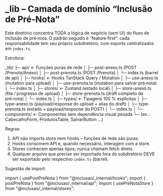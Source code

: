 # _lib – Camada de domínio “Inclusão de Pré‑Nota”

Este diretório concentra TODA a lógica de negócio (sem UI) do fluxo de inclusão
de pré‑nota.  O padrão seguido é “feature‑first”: cada responsabilidade tem seu
próprio subdiretório, com exports centralizados em `index.ts`.

Estrutura:

_lib/
├─ api/              ← Funções puras de rede
│  ├─ post-anexo.ts      (POST /Prenota/Anexo)
│  ├─ post-prenota.ts    (POST /Prenota)
│  └─ index.ts           (barrel de api)
│
├─ hooks/            ← Hooks TanStack Query / Mutation
│  ├─ use-anexo.ts       (mutation para upload)
│  ├─ use-prenota.ts     (mutation para salvar pré‑nota)
│  └─ index.ts
│
├─ stores/           ← Zustand (estado local)
│  ├─ store-anexo.ts     (fila / progresso de upload)
│  ├─ store-prenota.ts   (draft completo da pré‑nota)
│  └─ index.ts
│
├─ types/            ← Tipagens 100 % explícitas
│  ├─ type-anexo.ts      (payload/response do upload + alias do draft)
│  ├─ type-prenota.ts    (estado + payload/response do POST)
│  └─ index.ts
│
└─ components/       ← Componentes sem dependência visual pesada
   └─ (ex.: CabecalhoForm, ProdutosTable, SalvarButton …)

Regras:

1. API não importa store nem hooks – funções de rede são puras.
2. Hooks consomem API e, quando necessário, interagem com a store.
3. Stores conhecem apenas tipos; nunca chamam fetch direto.
4. Qualquer arquivo que precise ser importado fora do subdiretório
   DEVE ser exportado pelo respectivo `index.ts` (barrel).

Sugestão de import:

import { usePostPreNota } from "@inclusao/_internal/hooks";
import { postPreNota }    from "@inclusao/_internal/api";
import { usePreNotaStore } from "@inclusao/_internal/stores";
